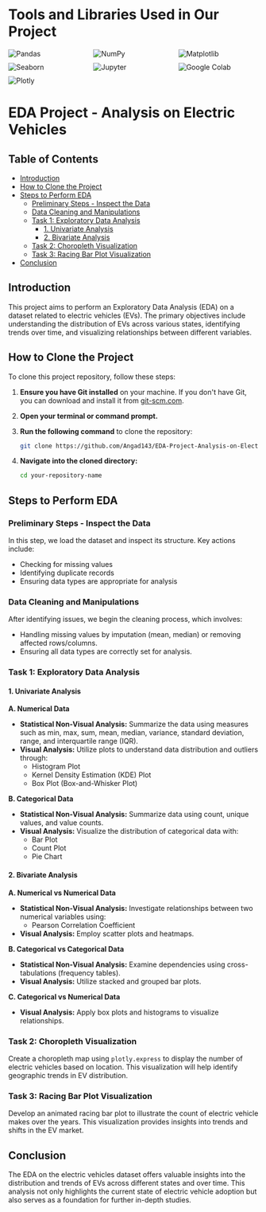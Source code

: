 # **Tools and Libraries Used in Our Project**

<div style="display: flex; flex-wrap: wrap; gap: 10px;">
  <img src="https://img.shields.io/badge/Pandas-150458?style=flat&logo=pandas&logoColor=white" alt="Pandas" style="flex: 1 1 30%;">
  <img src="https://img.shields.io/badge/NumPy-013243?style=flat&logo=numpy&logoColor=white" alt="NumPy" style="flex: 1 1 30%;">
  <img src="https://img.shields.io/badge/Matplotlib-003366?style=flat&logo=matplotlib&logoColor=white" alt="Matplotlib" style="flex: 1 1 30%;">
  <img src="https://img.shields.io/badge/Seaborn-3776AB?style=flat&logo=seaborn&logoColor=white" alt="Seaborn" style="flex: 1 1 30%;">
  <img src="https://img.shields.io/badge/Jupyter-F37626?style=flat&logo=jupyter&logoColor=white" alt="Jupyter" style="flex: 1 1 30%;">
  <img src="https://img.shields.io/badge/Google%20Colab-blue?style=flat&logo=google-colab&logoColor=white" alt="Google Colab" style="flex: 1 1 30%;">
  <img src="https://img.shields.io/badge/Plotly-3D1E9E?style=flat&logo=plotly&logoColor=white" alt="Plotly" style="flex: 1 1 30%;">
</div>


# EDA Project - Analysis on Electric Vehicles

## Table of Contents
- [Introduction](#introduction)
- [How to Clone the Project](#how-to-clone-the-project)
- [Steps to Perform EDA](#steps-to-perform-eda)
  - [Preliminary Steps - Inspect the Data](#preliminary-steps---inspect-the-data)
  - [Data Cleaning and Manipulations](#data-cleaning-and-manipulations)
  - [Task 1: Exploratory Data Analysis](#task-1-exploratory-data-analysis)
    - [1. Univariate Analysis](#1-univariate-analysis)
    - [2. Bivariate Analysis](#2-bivariate-analysis)
  - [Task 2: Choropleth Visualization](#task-2-choropleth-visualization)
  - [Task 3: Racing Bar Plot Visualization](#task-3-racing-bar-plot-visualization)
- [Conclusion](#conclusion)

## Introduction
This project aims to perform an Exploratory Data Analysis (EDA) on a dataset related to electric vehicles (EVs). The primary objectives include understanding the distribution of EVs across various states, identifying trends over time, and visualizing relationships between different variables.

## How to Clone the Project
To clone this project repository, follow these steps:

1. **Ensure you have Git installed** on your machine. If you don't have Git, you can download and install it from [git-scm.com](https://git-scm.com/).

2. **Open your terminal or command prompt.**

3. **Run the following command** to clone the repository:

   ```bash
   git clone https://github.com/Angad143/EDA-Project-Analysis-on-Electric-Vehicles.git
   ```

4. **Navigate into the cloned directory:**

   ```bash
   cd your-repository-name
   ```

## Steps to Perform EDA

### Preliminary Steps - Inspect the Data
In this step, we load the dataset and inspect its structure. Key actions include:
- Checking for missing values
- Identifying duplicate records
- Ensuring data types are appropriate for analysis

### Data Cleaning and Manipulations
After identifying issues, we begin the cleaning process, which involves:
- Handling missing values by imputation (mean, median) or removing affected rows/columns.
- Ensuring all data types are correctly set for analysis.

### Task 1: Exploratory Data Analysis

#### 1. Univariate Analysis
**A. Numerical Data**
- **Statistical Non-Visual Analysis:** Summarize the data using measures such as min, max, sum, mean, median, variance, standard deviation, range, and interquartile range (IQR).
- **Visual Analysis:** Utilize plots to understand data distribution and outliers through:
  - Histogram Plot
  - Kernel Density Estimation (KDE) Plot
  - Box Plot (Box-and-Whisker Plot)

**B. Categorical Data**
- **Statistical Non-Visual Analysis:** Summarize data using count, unique values, and value counts.
- **Visual Analysis:** Visualize the distribution of categorical data with:
  - Bar Plot
  - Count Plot
  - Pie Chart

#### 2. Bivariate Analysis
**A. Numerical vs Numerical Data**
- **Statistical Non-Visual Analysis:** Investigate relationships between two numerical variables using:
  - Pearson Correlation Coefficient
- **Visual Analysis:** Employ scatter plots and heatmaps.

**B. Categorical vs Categorical Data**
- **Statistical Non-Visual Analysis:** Examine dependencies using cross-tabulations (frequency tables).
- **Visual Analysis:** Utilize stacked and grouped bar plots.

**C. Categorical vs Numerical Data**
- **Visual Analysis:** Apply box plots and histograms to visualize relationships.

### Task 2: Choropleth Visualization
Create a choropleth map using `plotly.express` to display the number of electric vehicles based on location. This visualization will help identify geographic trends in EV distribution.

### Task 3: Racing Bar Plot Visualization
Develop an animated racing bar plot to illustrate the count of electric vehicle makes over the years. This visualization provides insights into trends and shifts in the EV market.

## Conclusion
The EDA on the electric vehicles dataset offers valuable insights into the distribution and trends of EVs across different states and over time. This analysis not only highlights the current state of electric vehicle adoption but also serves as a foundation for further in-depth studies.
